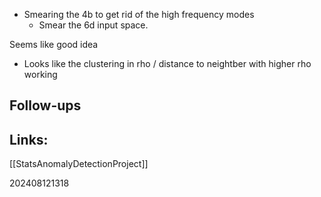 
- Smearing the 4b to get rid of the high frequency modes
	- Smear the 6d input space.

Seems like good idea

- Looks like the clustering in rho / distance to neightber with higher rho working


## Follow-ups


## Links: 
[[StatsAnomalyDetectionProject]]



202408121318
